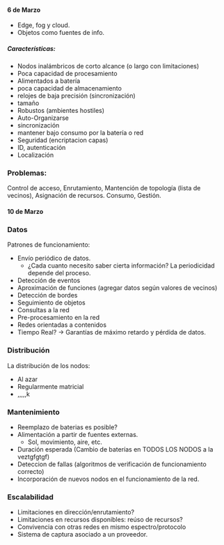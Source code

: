 #### 6 de Marzo

- Edge, fog y cloud.
- Objetos como fuentes de info. 
##### Características:
- Nodos inalámbricos de corto alcance (o largo con limitaciones)
- Poca capacidad de procesamiento
- Alimentados a batería
- poca capacidad de almacenamiento
- relojes de baja precisión (sincronización)
- tamaño
- Robustos (ambientes hostiles)
- Auto-Organizarse
- sincronización
- mantener bajo consumo por la batería o red
- Seguridad (encriptacion capas)
- ID, autenticación
- Localización
### Problemas:
Control de acceso, Enrutamiento, Mantención de topología (lista de vecinos), Asignación de recursos. Consumo, Gestión.

#### 10 de Marzo

### Datos

Patrones de funcionamiento:
- Envío periódico de datos. 
	- ¿Cada cuanto necesito saber cierta información? La periodicidad depende del proceso.
- Detección de eventos 
- Aproximación de funciones (agregar datos según valores de vecinos)
- Detección de bordes
- Seguimiento de objetos
- Consultas a la red
- Pre-procesamiento en la red
- Redes orientadas a contenidos
- Tiempo Real? -> Garantías de máximo retardo y pérdida de datos.

### Distribución

La distribución de los nodos:
- Al azar
- Regularmente matricial
- ,,,,,k

### Mantenimiento
- Reemplazo de baterias es posible? 
- Alimentación a partir de fuentes externas.
	- Sol, movimiento, aire, etc.
- Duración esperada (Cambio de baterías en TODOS LOS NODOS a la veztgfgtgf)
- Deteccion de fallas (algoritmos de verificación de funcionamiento correcto)
- Incorporación de nuevos nodos en el funcionamiento de la red.

### Escalabilidad
- Limitaciones en dirección/enrutamiento?
- Limitaciones en recursos disponibles: reúso de recursos?
- Convivencia con otras redes en mismo espectro/protocolo
- Sistema de captura asociado a un proveedor.